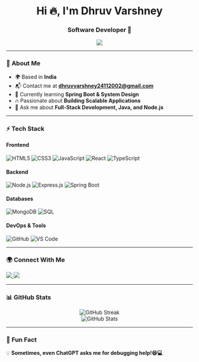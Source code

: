 <h1 align="center">Hi 🔥, I'm Dhruv Varshney</h1>
<h3 align="center">Software Developer 🚀</h3>

<p align="center">
   <img src="https://readme-typing-svg.demolab.com?font=Fira+Code&weight=500&size=22&pause=1000&center=true&vCenter=true&width=500&lines=Full+Stack+Developer;Beyond+CRUD;Scaling+with+Systems+Knowledge;Passionate+About+Tech!;Always+Learning+New+Things&color=000000&background=FFFFFF">
</p>

---

### 🌟 **About Me**  
- 🌍 Based in **India**  
- 📬 Contact me at **[dhruvvarshney24112002@gmail.com](mailto:dhruvvarshney24112002@gmail.com)**  
- 🚀 Currently learning **Spring Boot & System Design**  
- 🔥 Passionate about **Building Scalable Applications**  
- 💬 Ask me about **Full-Stack Development, Java, and Node.js**  

---

### ⚡ **Tech Stack**
#### **Frontend**
![HTML5](https://img.shields.io/badge/HTML5-E34F26?style=for-the-badge&logo=html5&logoColor=white)
![CSS3](https://img.shields.io/badge/CSS3-1572B6?style=for-the-badge&logo=css3&logoColor=white)
![JavaScript](https://img.shields.io/badge/JavaScript-F7DF1E?style=for-the-badge&logo=javascript&logoColor=black)
![React](https://img.shields.io/badge/React-20232A?style=for-the-badge&logo=react&logoColor=61DAFB)
![TypeScript](https://img.shields.io/badge/TypeScript-007ACC?style=for-the-badge&logo=typescript&logoColor=white)

#### **Backend**
![Node.js](https://img.shields.io/badge/Node.js-339933?style=for-the-badge&logo=nodedotjs&logoColor=white)
![Express.js](https://img.shields.io/badge/Express.js-000000?style=for-the-badge&logo=express&logoColor=white)
![Spring Boot](https://img.shields.io/badge/Spring%20Boot-6DB33F?style=for-the-badge&logo=spring-boot&logoColor=white)

#### **Databases**
![MongoDB](https://img.shields.io/badge/MongoDB-4EA94B?style=for-the-badge&logo=mongodb&logoColor=white)
![SQL](https://img.shields.io/badge/SQL-4479A1?style=for-the-badge&logo=mysql&logoColor=white)

#### **DevOps & Tools**
![GitHub](https://img.shields.io/badge/GitHub-181717?style=for-the-badge&logo=github&logoColor=white)
![VS Code](https://img.shields.io/badge/VS%20Code-007ACC?style=for-the-badge&logo=visual-studio-code&logoColor=white)

---

### 🌍 **Connect With Me**
<p align="left">
   <a href="https://www.linkedin.com/in/dhruv-varshney-b09007244/" target="_blank">
      <img src="https://img.shields.io/badge/LinkedIn-0A66C2?style=for-the-badge&logo=linkedin&logoColor=white">
   </a>
   <a href="https://x.com/dhruv_x_space" target="_blank">
      <img src="https://img.shields.io/badge/Twitter-1DA1F2?style=for-the-badge&logo=twitter&logoColor=white">
   </a>
</p>

---

### 📊 **GitHub Stats**
<p align="center">
   <img src="https://github-readme-streak-stats.herokuapp.com/?user=Dhruv-Varshney55&theme=dark&hide_border=true" alt="GitHub Streak">
   <br>
   <img src="https://github-readme-stats.vercel.app/api?username=Dhruv-Varshney55&show_icons=true&theme=dark&hide_border=true" alt="GitHub Stats">
</p>

---

### 🚀 **Fun Fact**
💡 **Sometimes, even ChatGPT asks me for debugging help!😆💻**  
